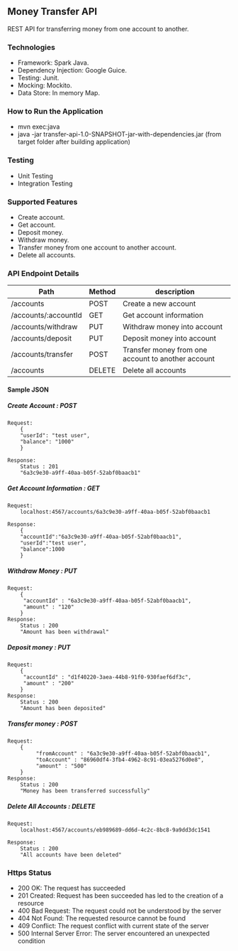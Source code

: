 ## Money Transfer  API
REST API for transferring money from one account to another.


### Technologies
* Framework: Spark Java.
* Dependency Injection: Google Guice.
* Testing: Junit.
* Mocking: Mockito.
* Data Store: In memory Map.

### How to Run the Application
* mvn exec:java
* java -jar transfer-api-1.0-SNAPSHOT-jar-with-dependencies.jar (from target folder after building application)

### Testing
* Unit Testing
* Integration Testing

### Supported Features 
* Create account.
* Get account.
* Deposit money.
* Withdraw money.
* Transfer money from one account to another account.
* Delete all accounts.
 
          

### API Endpoint Details

 Path | Method | description
--- | --- | ---
 /accounts | POST | Create a new account
 /accounts/:accountId |GET | Get account information
 /accounts/withdraw | PUT| Withdraw money into account
 /accounts/deposit | PUT | Deposit money into account
 /accounts/transfer | POST | Transfer money from one account to another account
  /accounts | DELETE | Delete all accounts

#### Sample JSON

##### Create Account : POST
    Request:
        {
        "userId": "test user",
        "balance": "1000"    
        }
    
    Response:
        Status : 201
        "6a3c9e30-a9ff-40aa-b05f-52abf0baacb1"
        
##### Get Account Information : GET
    Request:
        localhost:4567/accounts/6a3c9e30-a9ff-40aa-b05f-52abf0baacb1
    
    Response:
        {
        "accountId":"6a3c9e30-a9ff-40aa-b05f-52abf0baacb1",
        "userId":"test user",
        "balance":1000
        }             
        
##### Withdraw Money : PUT
    Request:
        {
         "accountId" : "6a3c9e30-a9ff-40aa-b05f-52abf0baacb1",
         "amount" : "120"
        }       
    Response:
        Status : 200
        "Amount has been withdrawal"        
                
##### Deposit money : PUT
    Request:
        {
         "accountId" : "d1f40220-3aea-44b8-91f0-930faef6df3c",
         "amount" : "200"
        }        
    Response:
        Status : 200
        "Amount has been deposited"   
        
  
        
##### Transfer money : POST        
    Request:
        {
             "fromAccount" : "6a3c9e30-a9ff-40aa-b05f-52abf0baacb1",
             "toAccount" : "86960df4-3fb4-4962-8c91-03ea5276d0e8",
             "amount" : "500"
        }
    Response:
        Status : 200    
        "Money has been transferred successfully"
        
        
##### Delete All Accounts : DELETE
    Request:
        localhost:4567/accounts/eb989689-dd6d-4c2c-8bc8-9a9dd3dc1541
     
    Response:
        Status : 200
        "All accounts have been deleted"

        
### Https Status
* 200 OK: The request has succeeded
* 201 Created: Request has been succeeded has led to the creation of a resource
* 400 Bad Request: The request could not be understood by the server
* 404 Not Found: The requested resource cannot be found
* 409 Conflict: The request conflict with current state of the server
* 500 Internal Server Error: The server encountered an unexpected condition 

